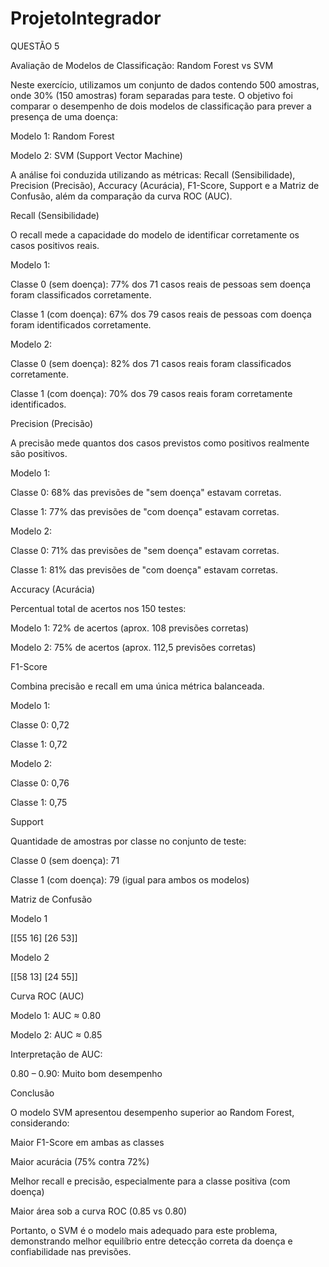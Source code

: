 # ProjetoIntegrador

QUESTÃO 5 

Avaliação de Modelos de Classificação: Random Forest vs SVM

Neste exercício, utilizamos um conjunto de dados contendo 500 amostras, onde 30% (150 amostras) foram separadas para teste. O objetivo foi comparar o desempenho de dois modelos de classificação para prever a presença de uma doença:

Modelo 1: Random Forest

Modelo 2: SVM (Support Vector Machine)

A análise foi conduzida utilizando as métricas: Recall (Sensibilidade), Precision (Precisão), Accuracy (Acurácia), F1-Score, Support e a Matriz de Confusão, além da comparação da curva ROC (AUC).

Recall (Sensibilidade)

O recall mede a capacidade do modelo de identificar corretamente os casos positivos reais.

Modelo 1:

Classe 0 (sem doença): 77% dos 71 casos reais de pessoas sem doença foram classificados corretamente.

Classe 1 (com doença): 67% dos 79 casos reais de pessoas com doença foram identificados corretamente.

Modelo 2:

Classe 0 (sem doença): 82% dos 71 casos reais foram classificados corretamente.

Classe 1 (com doença): 70% dos 79 casos reais foram corretamente identificados.

Precision (Precisão)

A precisão mede quantos dos casos previstos como positivos realmente são positivos.

Modelo 1:

Classe 0: 68% das previsões de "sem doença" estavam corretas.

Classe 1: 77% das previsões de "com doença" estavam corretas.

Modelo 2:

Classe 0: 71% das previsões de "sem doença" estavam corretas.

Classe 1: 81% das previsões de "com doença" estavam corretas.

Accuracy (Acurácia)

Percentual total de acertos nos 150 testes:

Modelo 1: 72% de acertos (aprox. 108 previsões corretas)

Modelo 2: 75% de acertos (aprox. 112,5 previsões corretas)

F1-Score

Combina precisão e recall em uma única métrica balanceada.

Modelo 1:

Classe 0: 0,72

Classe 1: 0,72

Modelo 2:

Classe 0: 0,76

Classe 1: 0,75

Support

Quantidade de amostras por classe no conjunto de teste:

Classe 0 (sem doença): 71

Classe 1 (com doença): 79
(igual para ambos os modelos)

Matriz de Confusão

Modelo 1

[[55 16]
 [26 53]]


Modelo 2

[[58 13]
 [24 55]]

Curva ROC (AUC)

Modelo 1: AUC ≈ 0.80

Modelo 2: AUC ≈ 0.85

Interpretação de AUC:

0.80 – 0.90: Muito bom desempenho

Conclusão

O modelo SVM apresentou desempenho superior ao Random Forest, considerando:

Maior F1-Score em ambas as classes

Maior acurácia (75% contra 72%)

Melhor recall e precisão, especialmente para a classe positiva (com doença)

Maior área sob a curva ROC (0.85 vs 0.80)

Portanto, o SVM é o modelo mais adequado para este problema, demonstrando melhor equilíbrio entre detecção correta da doença e confiabilidade nas previsões.
